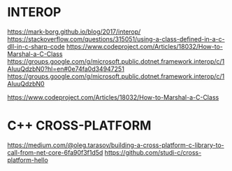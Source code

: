 
INTEROP
=======
https://mark-borg.github.io/blog/2017/interop/
https://stackoverflow.com/questions/315051/using-a-class-defined-in-a-c-dll-in-c-sharp-code
https://www.codeproject.com/Articles/18032/How-to-Marshal-a-C-Class
https://groups.google.com/g/microsoft.public.dotnet.framework.interop/c/1AIuuQdzbN0?hl=en#0e74fa0d34947251
https://groups.google.com/g/microsoft.public.dotnet.framework.interop/c/1AIuuQdzbN0


https://www.codeproject.com/Articles/18032/How-to-Marshal-a-C-Class


C++ CROSS-PLATFORM
==================
https://medium.com/@oleg.tarasov/building-a-cross-platform-c-library-to-call-from-net-core-6fa90f3f1d5d
https://github.com/studi-c/cross-platform-hello

